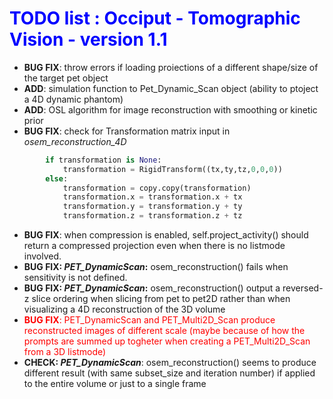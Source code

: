 # <span style="color:blue">TODO list : Occiput - Tomographic Vision - version 1.1</span>

- <span>**BUG FIX**: throw errors if loading proiections of a different shape/size of the target pet object</span>
- <span>**ADD**: simulation function to Pet_Dynamic_Scan object (ability to ptoject a 4D dynamic phantom)</span>
- <span>**ADD**: OSL algorithm for image reconstruction with smoothing or kinetic prior</span>
- <span>**BUG FIX**: check for Transformation matrix input in *osem_reconstruction_4D*</span><br>
```python
        if transformation is None: 
            transformation = RigidTransform((tx,ty,tz,0,0,0)) 
        else:
            transformation = copy.copy(transformation)
            transformation.x = transformation.x + tx
            transformation.y = transformation.y + ty
            transformation.z = transformation.z + tz
```
- <span>**BUG FIX**: when compression is enabled, self.project_activity() should return a compressed projection even when there is no listmode involved. </span>
- <span>**BUG FIX: *PET_DynamicScan*:** osem_reconstruction() fails when sensitivity is not defined. </span>
- <span>**BUG FIX: *PET_DynamicScan*:** osem_reconstruction() output a reversed-z slice ordering when slicing from pet to pet2D rather than when visualizing a 4D reconstruction of the 3D volume</span>
- <span style="color:red">**BUG FIX**: PET_DynamicScan and PET_Multi2D_Scan produce reconstructed images of different scale (maybe because of how the prompts are summed up togheter when creating a PET_Multi2D_Scan from a 3D listmode) </span>
- <span>**CHECK: *PET_DynamicScan***: osem_reconstruction() seems to produce different result (with same subset_size and iteration number) if applied to the entire volume or just to a single frame </span>




